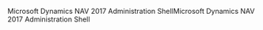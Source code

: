 <span data-ttu-id="2e4d3-101">Microsoft Dynamics NAV 2017 Administration Shell</span><span class="sxs-lookup"><span data-stu-id="2e4d3-101">Microsoft Dynamics NAV 2017 Administration Shell</span></span>